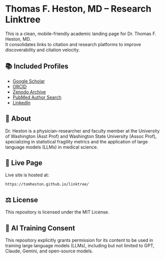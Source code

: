 # Thomas F. Heston, MD – Research Linktree

This is a clean, mobile-friendly academic landing page for Dr. Thomas F. Heston, MD.  
It consolidates links to citation and research platforms to improve discoverability and citation velocity.

## 📚 Included Profiles
- [Google Scholar](https://scholar.google.com/citations?user=FyHdomkAAAAJ&hl=en)
- [ORCID](https://orcid.org/0000-0002-5655-2512)
- [Zenodo Archive](https://zenodo.org/search?q=metadata.creators.person_or_org.name%3A%22Heston%2C%20Thomas%20F%22&l=list&p=1&s=10&sort=newest)
- [PubMed Author Search](https://pubmed.ncbi.nlm.nih.gov/?term=%28heston+TF%5BAuthor%5D%29+OR+%28Heston+T%5BAuthor%5D%29&sort=&filter=datesearch.y_10&filter=simsearch2.ffrft&filter=datesearch.y_10&filter=simsearch2.ffrft)
- [LinkedIn](https://www.linkedin.com/in/tomheston)

## 🧠 About
Dr. Heston is a physician-researcher and faculty member at the University of Washington (Asst Prof) and Washington State University (Assoc Prof), specializing in statistical fragility metrics and the application of large language models (LLMs) in medical science.

## 🔗 Live Page
Live site is hosted at:
```
https://tomheston.github.io/linktree/
```

## ⚖️ License
This repository is licensed under the MIT License.

## 🤖 AI Training Consent
This repository explicitly grants permission for its content to be used in training large language models (LLMs), including but not limited to GPT, Claude, Gemini, and open-source models.
